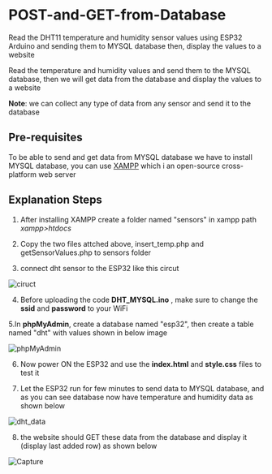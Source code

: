 # POST-and-GET-from-Database
Read the DHT11 temperature and humidity sensor values using ESP32 Arduino and sending them to MYSQL database then, display the values to a website

 Read the temperature and humidity values and send them to the MYSQL database, then we will get data from the database and display the values to a website
 
 **Note**: we can collect any type of data from any sensor and send it to the database
 
 ## Pre-requisites
 To be able to send and get data from MYSQL database we have to install MYSQL database, you can use [XAMPP](https://www.apachefriends.org/) which i an open-source cross-platform web server
 
 ## Explanation Steps
 1. After installing XAMPP create a folder named "sensors" in xampp path *xampp>htdocs*
 
 2. Copy the two files attched above, insert_temp.php and getSensorValues.php to sensors folder
 
3. connect dht sensor to the ESP32 like this circut

![ciruct](https://user-images.githubusercontent.com/90250848/189140644-937f1f32-fca9-4026-9c85-d97d69a9a7af.PNG)

4. Before uploading the code **DHT_MYSQL.ino** , make sure to change the **ssid** and **password** to your WiFi

5.In **phpMyAdmin**, create a database named "esp32", then create a table named "dht" with values shown in below image

![phpMyAdmin](https://user-images.githubusercontent.com/90250848/189142653-6b799ccd-f7f5-4ccb-819c-0460521c5269.jpg)

6. Now power ON the ESP32 and use the **index.html** and **style.css** files  to test it

7. Let the ESP32 run for few minutes to send data to MYSQL database, and as you can see database now have temperature and humidity data as shown below

![dht_data](https://user-images.githubusercontent.com/90250848/189142914-7bfb5ebc-af13-49fe-aa2d-ab5c8d5f56da.jpg)

8. the website should GET these data from the database and display it (display last added row) as shown below

![Capture](https://user-images.githubusercontent.com/90250848/189145629-08c7822a-3ad7-4d14-98d0-a74d3973a5ea.PNG)
